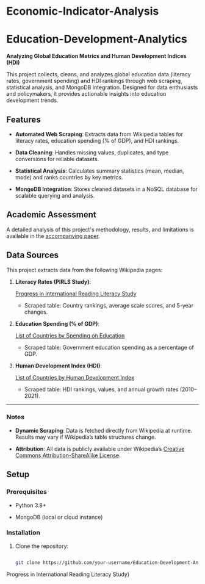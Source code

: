 # Economic-Indicator-Analysis

# Education-Development-Analytics  

**Analyzing Global Education Metrics and Human Development Indices (HDI)**  
 
This project collects, cleans, and analyzes global education data (literacy rates, government spending) and HDI rankings through web scraping, statistical analysis, and MongoDB integration. Designed for data enthusiasts and policymakers, it provides actionable insights into education development trends.
 
## Features  

- **Automated Web Scraping**: Extracts data from Wikipedia tables for literacy rates, education spending (% of GDP), and HDI rankings.  

- **Data Cleaning**: Handles missing values, duplicates, and type conversions for reliable datasets.  

- **Statistical Analysis**: Calculates summary statistics (mean, median, mode) and ranks countries by key metrics.  

- **MongoDB Integration**: Stores cleaned datasets in a NoSQL database for scalable querying and analysis.  
 
## Academic Assessment  

A detailed analysis of this project's methodology, results, and limitations is available in the [accompanying paper](docs/Education_Development_Analysis_Paper.pdf).  
 
## Data Sources  

This project extracts data from the following Wikipedia pages:  
 
1. **Literacy Rates (PIRLS Study)**:  

   [Progress in International Reading Literacy Study](https://en.wikipedia.org/wiki/Progress_in_International_Reading_Literacy_Study)  

   - Scraped table: Country rankings, average scale scores, and 5-year changes.  
 
2. **Education Spending (% of GDP)**:  

   [List of Countries by Spending on Education](https://en.wikipedia.org/wiki/List_of_countries_by_spending_on_education)  

   - Scraped table: Government education spending as a percentage of GDP.  
 
3. **Human Development Index (HDI)**:  

   [List of Countries by Human Development Index](https://en.wikipedia.org/wiki/List_of_countries_by_Human_Development_Index)  

   - Scraped table: HDI rankings, values, and annual growth rates (2010–2021).  
 
---
 
### Notes  

- **Dynamic Scraping**: Data is fetched directly from Wikipedia at runtime. Results may vary if Wikipedia’s table structures change.  

- **Attribution**: All data is publicly available under Wikipedia’s [Creative Commons Attribution-ShareAlike License](https://en.wikipedia.org/wiki/Wikipedia:Text_of_the_Creative_Commons_Attribution-ShareAlike_4.0_International_License).   
 
## Setup  

### Prerequisites  

- Python 3.8+  

- MongoDB (local or cloud instance)  
 
### Installation  

1. Clone the repository:  

   ```bash  

   git clone https://github.com/your-username/Education-Development-Analytics.git  

Progress in International Reading Literacy Study)
 
